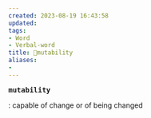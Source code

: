 ```yaml
---
created: 2023-08-19 16:43:58
updated: 
tags: 
- Word
- Verbal-word
title: 🚩mutability
aliases:
- 
---
```


<pre><strong>mutability</strong></pre>
: capable of change or of being changed